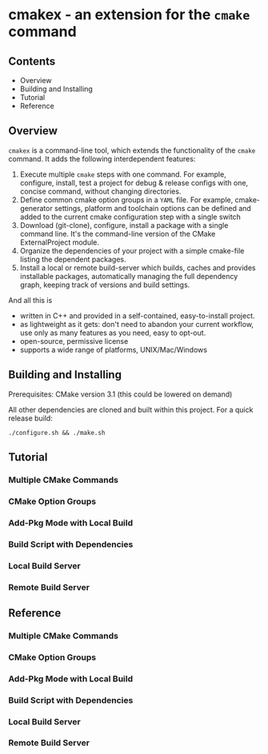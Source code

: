 # cmakex - an extension for the `cmake` command

## Contents

- Overview
- Building and Installing
- Tutorial
- Reference

## Overview

`cmakex` is a command-line tool, which extends the functionality of the `cmake`
command. It adds the following interdependent features:

1. Execute multiple `cmake` steps with one command. For example, configure,
   install, test a project for debug & release configs with one, concise
   command, without changing directories.
2. Define common cmake option groups in a `YAML` file. For example,
   cmake-generator settings, platform and toolchain options can be defined
   and added to the current cmake configuration step with a single switch
3. Download (git-clone), configure, install a package with a single command
   line. It's the command-line version of the CMake ExternalProject module.
4. Organize the dependencies of your project with a simple cmake-file listing
   the dependent packages.
5. Install a local or remote build-server which builds, caches and provides
   installable packages, automatically managing the full dependency graph,
   keeping track of versions and build settings.

And all this is

- written in C++ and provided in a self-contained, easy-to-install project.
- as lightweight as it gets: don't need to abandon your current workflow,
  use only as many features as you need, easy to opt-out.
- open-source, permissive license
- supports a wide range of platforms, UNIX/Mac/Windows

## Building and Installing

Prerequisites: CMake version 3.1 (this could be lowered on demand)

All other dependencies are cloned and built within this project.
For a quick release build:

    ./configure.sh && ./make.sh

## Tutorial

### Multiple CMake Commands
### CMake Option Groups
### Add-Pkg Mode with Local Build
### Build Script with Dependencies
### Local Build Server
### Remote Build Server

## Reference

### Multiple CMake Commands
### CMake Option Groups
### Add-Pkg Mode with Local Build
### Build Script with Dependencies
### Local Build Server
### Remote Build Server

